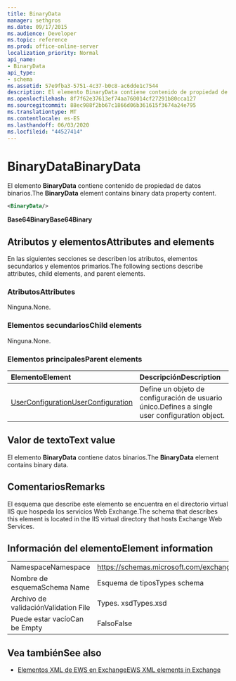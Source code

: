 ```yaml
---
title: BinaryData
manager: sethgros
ms.date: 09/17/2015
ms.audience: Developer
ms.topic: reference
ms.prod: office-online-server
localization_priority: Normal
api_name:
- BinaryData
api_type:
- schema
ms.assetid: 57e9fba3-5751-4c37-b0c8-ac6dde1c7544
description: El elemento BinaryData contiene contenido de propiedad de datos binarios.
ms.openlocfilehash: 8f7f62e37613ef74aa760014cf27291b80cca127
ms.sourcegitcommit: 88ec988f2bb67c1866d06b361615f3674a24e795
ms.translationtype: MT
ms.contentlocale: es-ES
ms.lasthandoff: 06/03/2020
ms.locfileid: "44527414"
---
```

# <a name="binarydata"></a><span data-ttu-id="e5816-103">BinaryData</span><span class="sxs-lookup"><span data-stu-id="e5816-103">BinaryData</span></span>

<span data-ttu-id="e5816-104">El elemento **BinaryData** contiene contenido de propiedad de datos binarios.</span><span class="sxs-lookup"><span data-stu-id="e5816-104">The **BinaryData** element contains binary data property content.</span></span> 
  
```xml
<BinaryData/>
```

 <span data-ttu-id="e5816-105">**Base64Binary**</span><span class="sxs-lookup"><span data-stu-id="e5816-105">**Base64Binary**</span></span>
## <a name="attributes-and-elements"></a><span data-ttu-id="e5816-106">Atributos y elementos</span><span class="sxs-lookup"><span data-stu-id="e5816-106">Attributes and elements</span></span>

<span data-ttu-id="e5816-107">En las siguientes secciones se describen los atributos, elementos secundarios y elementos primarios.</span><span class="sxs-lookup"><span data-stu-id="e5816-107">The following sections describe attributes, child elements, and parent elements.</span></span>
  
### <a name="attributes"></a><span data-ttu-id="e5816-108">Atributos</span><span class="sxs-lookup"><span data-stu-id="e5816-108">Attributes</span></span>

<span data-ttu-id="e5816-109">Ninguna.</span><span class="sxs-lookup"><span data-stu-id="e5816-109">None.</span></span>
  
### <a name="child-elements"></a><span data-ttu-id="e5816-110">Elementos secundarios</span><span class="sxs-lookup"><span data-stu-id="e5816-110">Child elements</span></span>

<span data-ttu-id="e5816-111">Ninguna.</span><span class="sxs-lookup"><span data-stu-id="e5816-111">None.</span></span>
  
### <a name="parent-elements"></a><span data-ttu-id="e5816-112">Elementos principales</span><span class="sxs-lookup"><span data-stu-id="e5816-112">Parent elements</span></span>

|<span data-ttu-id="e5816-113">**Elemento**</span><span class="sxs-lookup"><span data-stu-id="e5816-113">**Element**</span></span>|<span data-ttu-id="e5816-114">**Descripción**</span><span class="sxs-lookup"><span data-stu-id="e5816-114">**Description**</span></span>|
|:-----|:-----|
|[<span data-ttu-id="e5816-115">UserConfiguration</span><span class="sxs-lookup"><span data-stu-id="e5816-115">UserConfiguration</span></span>](userconfiguration.md) <br/> |<span data-ttu-id="e5816-116">Define un objeto de configuración de usuario único.</span><span class="sxs-lookup"><span data-stu-id="e5816-116">Defines a single user configuration object.</span></span>  <br/> |
   
## <a name="text-value"></a><span data-ttu-id="e5816-117">Valor de texto</span><span class="sxs-lookup"><span data-stu-id="e5816-117">Text value</span></span>

<span data-ttu-id="e5816-118">El elemento **BinaryData** contiene datos binarios.</span><span class="sxs-lookup"><span data-stu-id="e5816-118">The **BinaryData** element contains binary data.</span></span> 
  
## <a name="remarks"></a><span data-ttu-id="e5816-119">Comentarios</span><span class="sxs-lookup"><span data-stu-id="e5816-119">Remarks</span></span>

<span data-ttu-id="e5816-120">El esquema que describe este elemento se encuentra en el directorio virtual IIS que hospeda los servicios Web Exchange.</span><span class="sxs-lookup"><span data-stu-id="e5816-120">The schema that describes this element is located in the IIS virtual directory that hosts Exchange Web Services.</span></span>
  
## <a name="element-information"></a><span data-ttu-id="e5816-121">Información del elemento</span><span class="sxs-lookup"><span data-stu-id="e5816-121">Element information</span></span>

|||
|:-----|:-----|
|<span data-ttu-id="e5816-122">Namespace</span><span class="sxs-lookup"><span data-stu-id="e5816-122">Namespace</span></span>  <br/> |https://schemas.microsoft.com/exchange/services/2006/types  <br/> |
|<span data-ttu-id="e5816-123">Nombre de esquema</span><span class="sxs-lookup"><span data-stu-id="e5816-123">Schema Name</span></span>  <br/> |<span data-ttu-id="e5816-124">Esquema de tipos</span><span class="sxs-lookup"><span data-stu-id="e5816-124">Types schema</span></span>  <br/> |
|<span data-ttu-id="e5816-125">Archivo de validación</span><span class="sxs-lookup"><span data-stu-id="e5816-125">Validation File</span></span>  <br/> |<span data-ttu-id="e5816-126">Types. xsd</span><span class="sxs-lookup"><span data-stu-id="e5816-126">Types.xsd</span></span>  <br/> |
|<span data-ttu-id="e5816-127">Puede estar vacío</span><span class="sxs-lookup"><span data-stu-id="e5816-127">Can be Empty</span></span>  <br/> |<span data-ttu-id="e5816-128">Falso</span><span class="sxs-lookup"><span data-stu-id="e5816-128">False</span></span>  <br/> |
   
## <a name="see-also"></a><span data-ttu-id="e5816-129">Vea también</span><span class="sxs-lookup"><span data-stu-id="e5816-129">See also</span></span>



- [<span data-ttu-id="e5816-130">Elementos XML de EWS en Exchange</span><span class="sxs-lookup"><span data-stu-id="e5816-130">EWS XML elements in Exchange</span></span>](ews-xml-elements-in-exchange.md)

